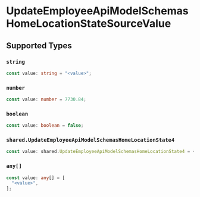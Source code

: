 # UpdateEmployeeApiModelSchemasHomeLocationStateSourceValue


## Supported Types

### `string`

```typescript
const value: string = "<value>";
```

### `number`

```typescript
const value: number = 7730.84;
```

### `boolean`

```typescript
const value: boolean = false;
```

### `shared.UpdateEmployeeApiModelSchemasHomeLocationState4`

```typescript
const value: shared.UpdateEmployeeApiModelSchemasHomeLocationState4 = {};
```

### `any[]`

```typescript
const value: any[] = [
  "<value>",
];
```

